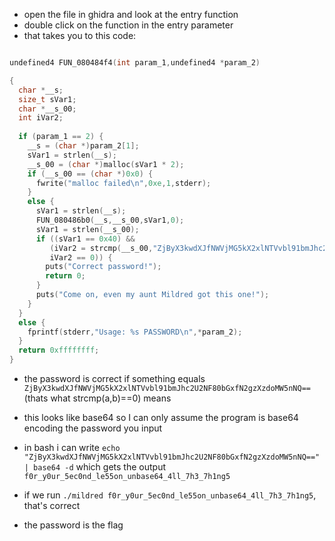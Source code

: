 * open the file in ghidra and look at the entry function
* double click on the function in the entry parameter
* that takes you to this code:
```c

undefined4 FUN_080484f4(int param_1,undefined4 *param_2)

{
  char *__s;
  size_t sVar1;
  char *__s_00;
  int iVar2;
  
  if (param_1 == 2) {
    __s = (char *)param_2[1];
    sVar1 = strlen(__s);
    __s_00 = (char *)malloc(sVar1 * 2);
    if (__s_00 == (char *)0x0) {
      fwrite("malloc failed\n",0xe,1,stderr);
    }
    else {
      sVar1 = strlen(__s);
      FUN_080486b0(__s,__s_00,sVar1,0);
      sVar1 = strlen(__s_00);
      if ((sVar1 == 0x40) &&
         (iVar2 = strcmp(__s_00,"ZjByX3kwdXJfNWVjMG5kX2xlNTVvbl91bmJhc2U2NF80bGxfN2gzXzdoMW5nNQ=="),
         iVar2 == 0)) {
        puts("Correct password!");
        return 0;
      }
      puts("Come on, even my aunt Mildred got this one!");
    }
  }
  else {
    fprintf(stderr,"Usage: %s PASSWORD\n",*param_2);
  }
  return 0xffffffff;
}
```
* the password is correct if something equals `ZjByX3kwdXJfNWVjMG5kX2xlNTVvbl91bmJhc2U2NF80bGxfN2gzXzdoMW5nNQ==` (thats what strcmp(a,b)==0) means
* this looks like base64 so I can only assume the program is base64 encoding the password you input

* in bash i can write `echo "ZjByX3kwdXJfNWVjMG5kX2xlNTVvbl91bmJhc2U2NF80bGxfN2gzXzdoMW5nNQ==" | base64 -d` which gets the output `f0r_y0ur_5ec0nd_le55on_unbase64_4ll_7h3_7h1ng5`

* if we run `./mildred f0r_y0ur_5ec0nd_le55on_unbase64_4ll_7h3_7h1ng5`, that's correct

* the password is the flag
